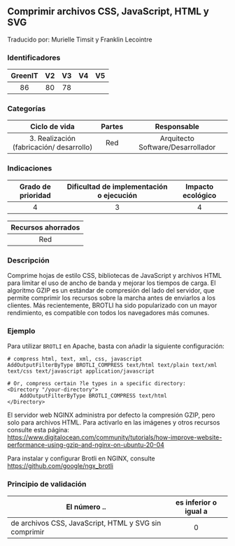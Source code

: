 ## Comprimir archivos CSS, JavaScript, HTML y SVG

Traducido por: Murielle Timsit y Franklin Lecointre

### Identificadores

| GreenIT | V2  | V3  | V4  | V5  |
| :-----: | :-: | :-: | :-: | :-: |
|   86    | 80  | 78  |     |     |

### Categorías

|              Ciclo de vida               | Partes |            Responsable            |
| :--------------------------------------: | :----: | :-------------------------------: |
| 3. Realización (fabricación/ desarrollo) |  Red   | Arquitecto Software/Desarrollador |

### Indicaciones

| Grado de prioridad | Dificultad de implementación o ejecución | Impacto ecológico |
| :----------------: | :--------------------------------------: | :---------------: |
|         4          |                    3                     |         4         |

| Recursos ahorrados |
| :----------------: |
|        Red         |

### Descripción

Comprime hojas de estilo CSS, bibliotecas de JavaScript y archivos HTML para limitar el uso de ancho de banda y mejorar los tiempos de carga.
El algoritmo GZIP es un estándar de compresión del lado del servidor, que permite comprimir los recursos sobre la marcha antes de enviarlos a los clientes.
Más recientemente, BROTLI ha sido popularizado con un mayor rendimiento, es compatible con todos los navegadores más comunes.

### Ejemplo

Para utilizar `BROTLI` en Apache, basta con añadir la siguiente configuración:

```
# compress html, text, xml, css, javascript
AddOutputFilterByType BROTLI_COMPRESS text/html text/plain text/xml text/css text/javascript application/javascript

# Or, compress certain ?le types in a specific directory:
<Directory "/your-directory">
	AddOutputFilterByType BROTLI_COMPRESS text/html
</Directory>
```

El servidor web NGINX administra por defecto la compresión GZIP, pero solo para archivos HTML.
Para activarlo en las imágenes y otros recursos consulte esta página: https://www.digitalocean.com/community/tutorials/how-improve-website-performance-using-gzip-and-nginx-on-ubuntu-20-04

Para instalar y configurar Brotli en NGINX, consulte https://github.com/google/ngx_brotli

### Principio de validación

| El número ..                                          | es inferior o igual a |
| ----------------------------------------------------- | :-------------------: |
| de archivos CSS, JavaScript, HTML y SVG sin comprimir |           0           |
